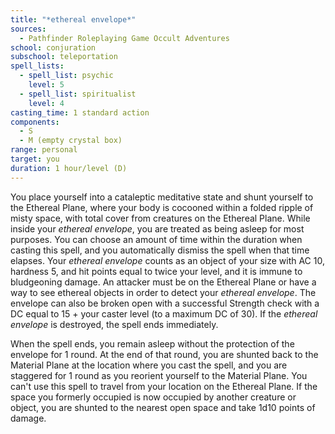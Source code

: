 ```yaml
---
title: "*ethereal envelope*"
sources:
  - Pathfinder Roleplaying Game Occult Adventures
school: conjuration
subschool: teleportation
spell_lists:
  - spell_list: psychic
    level: 5
  - spell_list: spiritualist
    level: 4
casting_time: 1 standard action
components:
  - S
  - M (empty crystal box)
range: personal
target: you
duration: 1 hour/level (D)
---
```


You place yourself into a cataleptic meditative state and shunt yourself to the Ethereal Plane, where your body is cocooned within a folded ripple of misty space, with total cover from creatures on the Ethereal Plane. While inside your *ethereal envelope*, you are treated as being asleep for most purposes. You can choose an amount of time within the duration when casting this spell, and you automatically dismiss the spell when that time elapses. Your *ethereal envelope* counts as an object of your size with AC 10, hardness 5, and hit points equal to twice your level, and it is immune to bludgeoning damage. An attacker must be on the Ethereal Plane or have a way to see ethereal objects in order to detect your *ethereal envelope*. The envelope can also be broken open with a successful Strength check with a DC equal to 15 + your caster level (to a maximum DC of 30). If the *ethereal envelope* is destroyed, the spell ends immediately.

When the spell ends, you remain asleep without the protection of the envelope for 1 round. At the end of that round, you are shunted back to the Material Plane at the location where you cast the spell, and you are staggered for 1 round as you reorient yourself to the Material Plane. You can't use this spell to travel from your location on the Ethereal Plane. If the space you formerly occupied is now occupied by another creature or object, you are shunted to the nearest open space and take 1d10 points of damage.
